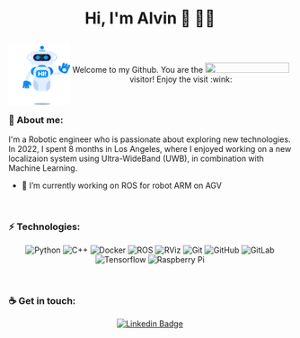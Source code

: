 # <p align="center"> Hi, I'm Alvin :call_me_hand: :man_technologist: </p>

<p align="center"> 
<a><img align="left" width="110" height="110" src="https://github.com/mataruzz/mataruzz/blob/main/GIF/hi-robot.gif"></a> 
<br> <br> 
Welcome to my Github. You are the  <img src="https://profile-counter.glitch.me/mataruzz/count.svg" width = "150" height="18"/>  visitor! Enjoy the visit :wink:
</p> <br> 

### :speech_balloon: About me: 
I'm a Robotic engineer who is passionate about exploring new technologies. In 2022, I spent 8 months in Los Angeles, where I enjoyed working on a new localizaion system using Ultra-WideBand (UWB), in combination with Machine Learning. 
- 🎯 I’m currently working on ROS for robot ARM on AGV 
<br />


### :zap: Technologies:
<div align="center">

![Python](https://img.shields.io/badge/-Python-gold?style=flat-square&logo=Python)
![C++](https://img.shields.io/badge/-C++-00599C?style=flat-square&logo=c)
![Docker](https://img.shields.io/badge/-Docker-ECF0F1?style=flat-square&logo=docker)
![ROS](https://img.shields.io/badge/-ROS-grey?style=flat-square&logo=ROS)
![RViz](https://img.shields.io/badge/-RViz-1DA4FF?style=flat-square&logo=RViz)
![Git](https://img.shields.io/badge/-Git-black?style=flat-square&logo=git)
![GitHub](https://img.shields.io/badge/-GitHub-181717?style=flat-square&logo=github)
![GitLab](https://img.shields.io/badge/-GitLab-FCA121?style=flat-square&logo=gitlab)
![Tensorflow](https://img.shields.io/badge/-Tensorflow-F4F6F6?style=flat-square&logo=Tensorflow)
![Raspberry Pi](https://img.shields.io/badge/-Raspberry%20Pi-C51A4A?style=flat-square&logo=Raspberry-Pi)

</div>
<br> 

### :coffee: Get in touch:
<div align="center">

[![Linkedin Badge](https://img.shields.io/badge/-Alvin_Matarozzo-blue?style=flat-square&logo=Linkedin&logoColor=white&link=https://www.linkedin.com/in/alvin-matarozzo-21439b202/)](https://www.linkedin.com/in/alvin-matarozzo-21439b202/)

</div>


<!-- Top languages, for when I will upload projects> 
[![Top Langs](https://github-readme-stats-git-masterrstaa-rickstaa.vercel.app/api/top-langs/?username=mataruzz&theme=codeSTACKr)](https://github.com/anuraghazra/github-readme-stats)
<-->


<!--
**mataruzz/mataruzz** is a ✨ _special_ ✨ repository because its `README.md` (this file) appears on your GitHub profile.

Here are some ideas to get you started:

- 🔭 I’m currently working on ...

-->

